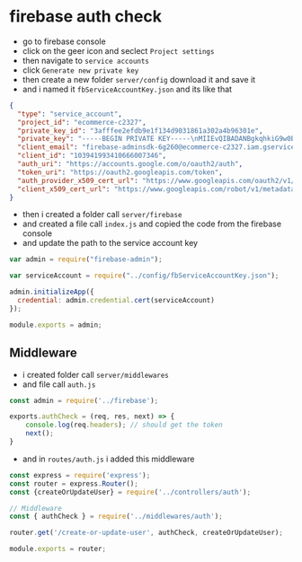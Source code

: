 # firebase auth check
- go to firebase console
- click on the geer icon and seclect `Project settings`
- then navigate to `service accounts`
- click `Generate new private key`
- then create a new folder `server/config` download it and save it
- and i named it `fbServiceAccountKey.json` and its like that
```json
{
  "type": "service_account",
  "project_id": "ecommerce-c2327",
  "private_key_id": "3afffee2efdb9e1f134d9031861a302a4b96301e",
  "private_key": "-----BEGIN PRIVATE KEY-----\nMIIEvQIBADANBgkqhkiG9w0BAQEFAASCBKcwggSjAgEAAoIBAQDDHseL1XUfxlif\nmMH7MS4NET5oDSehvF2/+ppwOKw6xzsfXqd1Vmjy6XBW1MgD943ekHQe1L9X8/UA\nBcn3tINF/pN4VT1BqEcmcPrD/ipYUnHmCG9rT3lapcrm+mhNLgoAlE/9RsCdbmcW\nJemaWzv+qyo7laHYh4os+VxYDZbbkcxw/BfHjvdHLnYaNgPCSc40gBqKXWjpQ45p\nKrtDXdneCRpaJOY6CBUqwIMVjeXfIlssB3YnDgtlU8rSHsBrJUF58B877nVfy+yT\ng/6bE8l4qKGVUnozc2tC/jlvsP4pLNMbhF2WfoCmlLp5ItlH3xHqzoXIw8QiOLG8\nAS3wHIrxAgMBAAECggEABc4eILvBPX3wuBAwQUbKzcpkDBjMGOSaTh0TcuBKG4Dp\nnOV7ik2qV1kjpam0qQ2N89UMvLgWrfQM/NWvQcaQm0is3t57sT7jnbIB0UqivDhO\nZDTUX8x1r1aRwq0o5OxIPDvYD2XcqDJshb0AsL4jJaYLs8nKuWmlmPCdqI8ARy2y\nKvVTtEQW98KLwIxaOVSFvzG7Vw9EbgczA/TdqV1YC6ZMc3E7EdW9mqlQZqCbMV3U\neCOspj1JjaSRWRhL/e7N4zGJGOThy+TYCF/UbOHkDYwYXX3fDfNhOieu0/pwpVn8\n0yA6w9ekiABsjVNqh0CTS2jyWHvXttTt2y0N6PS8eQKBgQDjHWSkYSG0K6lpRlJ8\n8f0OmqYGRVLwULzj0JF7m1tkYatze1ll1LncpnJNMt4phvfJbZBS3h/jUeeln0lS\nXXazngFucaRVbLD9AtrFj9KPdqK1CD6YQjbn7v1xZqqRy9WiSoieR6Z0vovysTPJ\nuQL9KNJxzL0gn8ECck1Aia+ivQKBgQDb762YnAsckh6Yk7dl8cp+0rRkvHAjIP0L\nHrVaD0r9BmtWPxi46KrgyDHjANxxW44W24cpVe/H+nX4vAQjE6OBXVqY7QqNyLNx\nTEZ5CyAxZPoY5RnDSW4pinUybWKvLS6kRhybWJf4WLvKri7B1QtRkgJTH7DsBroH\nXzPy6b5GRQKBgQCFb9qWvb7YpaKGiNukL2VX9ELBgm+FZFpmmz8u2YtrwfrDAeD3\ndHGzE1QqyU1AJt1kymu2VG112MR6SckBjIpWY+pBYqGD0zV1ofy5gJPc2H4mUO69\n9IFf6cmcnA5xVMpy7Mmx/TTueJmvALAFwB7icN6cIAeqqFH1RwTee0bnHQKBgC0E\nI74Gwmd4qPaF1ZXyJYZLzkyIHVOzXte101y5oJmlhLbEd2TxingzwbI67OPu32hi\nSon1YvzFkPv2T8p2LJM/7lk6u1xF5iScfhgsZMx3ZJFP4zQLhZbPFinaJcbBMrjA\n+P365jAYyWc0u7FEz+pEPmGRLP9CaTU1EUb4/M8ZAoGAJiUA+DHf/hjvbVR0N0Ov\nhERR2kGJOvDfJUcr0BR7PxkLkXVz5zIJSqPVCaOl8KQy7k13qQo/PisntV5MSN/3\nKE39jr5EK0Ivkhxj5yzgUg64awcSPLJ/BFy2OV8D86Dc73o63Z+q9pU+3z5y1mgB\nxuAbf0QMSiVSGlfe0PvXCpg=\n-----END PRIVATE KEY-----\n",
  "client_email": "firebase-adminsdk-6g260@ecommerce-c2327.iam.gserviceaccount.com",
  "client_id": "103941993410666007346",
  "auth_uri": "https://accounts.google.com/o/oauth2/auth",
  "token_uri": "https://oauth2.googleapis.com/token",
  "auth_provider_x509_cert_url": "https://www.googleapis.com/oauth2/v1/certs",
  "client_x509_cert_url": "https://www.googleapis.com/robot/v1/metadata/x509/firebase-adminsdk-6g260%40ecommerce-c2327.iam.gserviceaccount.com"
}
```
- then i created a folder call `server/firebase`
- and created a file call `index.js` and copied the code from the firebase console
- and update the path to the service account key
```js
var admin = require("firebase-admin");

var serviceAccount = require("../config/fbServiceAccountKey.json");

admin.initializeApp({
  credential: admin.credential.cert(serviceAccount)
});

module.exports = admin;
```

## Middleware
- i created folder call `server/middlewares`
- and file call `auth.js`
```js
const admin = require('../firebase');

exports.authCheck = (req, res, next) => {
    console.log(req.headers); // should get the token
    next();
}
```
- and in `routes/auth.js` i added this middleware
```js
const express = require('express');
const router = express.Router();
const {createOrUpdateUser} = require('../controllers/auth');

// Middleware
const { authCheck } = require('../middlewares/auth');

router.get('/create-or-update-user', authCheck, createOrUpdateUser);

module.exports = router;
```


